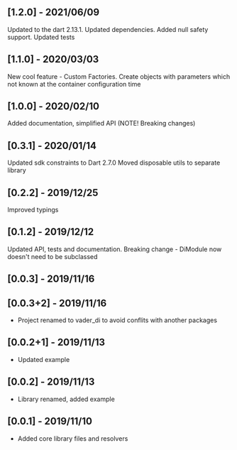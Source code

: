 ## [1.2.0] - 2021/06/09
Updated to the dart 2.13.1. Updated dependencies. Added null safety support. Updated tests

## [1.1.0] - 2020/03/03

New cool feature - Custom Factories. Create objects with parameters which not known at the
container configuration time

## [1.0.0] - 2020/02/10

Added documentation, simplified API (NOTE! Breaking changes)

## [0.3.1] - 2020/01/14

Updated sdk constraints to Dart 2.7.0
Moved disposable utils to separate library

## [0.2.2] - 2019/12/25

Improved typings

## [0.1.2] - 2019/12/12

Updated API, tests and documentation. Breaking change - 
DiModule now doesn't need to be subclassed

## [0.0.3] - 2019/11/16
## [0.0.3+2] - 2019/11/16

- Project renamed to vader_di to avoid conflits with another packages

## [0.0.2+1] - 2019/11/13

- Updated example

## [0.0.2] - 2019/11/13

* Library renamed, added example

## [0.0.1] - 2019/11/10

* Added core library files and resolvers



